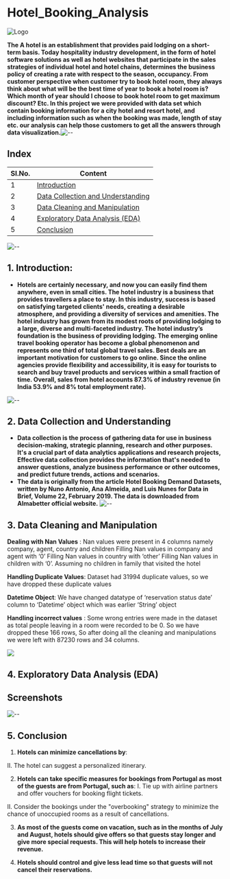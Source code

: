 # Hotel_Booking_Analysis




![Logo](https://sewahospitality.com/front_asset/img/Hotel%20Booking.jpeg)

**The A hotel is an establishment that provides paid lodging on a short-term basis. Today hospitality industry development, in the form of hotel software solutions as well as hotel websites that participate in the sales strategies of individual hotel and hotel chains, determines the business policy of creating a rate with respect to the season, occupancy. From customer perspective when customer try to book hotel room, they always think about what will be the best time of year to book a hotel room is? Which month of year should I choose to book hotel room to get maximum discount? Etc. In this project we were provided with data set which contain booking information for a city hotel and resort hotel, and including information such as when the booking was made, length of stay etc. our analysis can help those customers to get all the answers through data visualization.**![--](https://raw.githubusercontent.com/andreasbm/readme/master/assets/lines/rainbow.png)
## Index

|  SI.No.            |   Content                                                              |
| ----------------- | ------------------------------------------------------------------ |
| 1 | <a href = "https://github.com/omkardesai98/Hotel_Booking_Analysis#1-Introduction"> Introduction </a> |
| 2| <a href = "https://github.com/omkardesai98/Hotel_Booking_Analysis#1-Data Collection and Understanding"> Data Collection and Understanding </a> |
| 3 | <a href = "https://github.com/omkardesai98/Hotel_Booking_Analysis#1-Data Cleaning and Manipulation"> Data Cleaning and Manipulation </a> |
| 4 | <a href = "https://github.com/omkardesai98/Hotel_Booking_Analysis#1-Exploratory Data Analysis (EDA)"> Exploratory Data Analysis (EDA) </a>  |
| 5 | <a href = "https://github.com/omkardesai98/Hotel_Booking_Analysis#1-Conclusion"> Conclusion </a>  |


![--](https://raw.githubusercontent.com/andreasbm/readme/master/assets/lines/rainbow.png)

## 1. Introduction:
* **Hotels are certainly necessary, and now you can easily find them anywhere, even in small cities. The hotel industry is a business that provides travellers a place to stay. In this industry, success is based on satisfying targeted clients' needs, creating a desirable atmosphere, and providing a diversity of services and amenities. The hotel industry has grown from its modest roots of providing lodging to a large, diverse and multi-faceted industry. The hotel industry’s foundation is the business of providing lodging. The emerging online travel booking operator has become a global phenomenon and represents one third of total global travel sales. Best deals are an important motivation for customers to go online. Since the online agencies provide flexibility and accessibility, it is easy for tourists to search and buy travel products and services within a small fraction of time. Overall, sales from hotel accounts 87.3% of industry revenue (in India 53.9% and 8% total employment rate).**

![--](https://raw.githubusercontent.com/andreasbm/readme/master/assets/lines/rainbow.png)

## 2. Data Collection and Understanding
* **Data collection is the process of gathering data for use in business decision-making, strategic planning, research and other purposes. It's a crucial part of data analytics applications and research projects, Effective data collection provides the information that's needed to answer questions, analyze business performance or other outcomes, and predict future trends, actions and scenarios.**
* **The data is originally from the article Hotel Booking Demand Datasets, written by Nuno Antonio, Ana Almeida, and Luis Nunes for Data in Brief, Volume 22, February 2019.
  The data is downloaded from Almabetter official website.**
![--](https://raw.githubusercontent.com/andreasbm/readme/master/assets/lines/rainbow.png)

## 3. Data Cleaning and Manipulation

**Dealing with Nan Values** : Nan values were present in 4 columns namely company, agent, country and children
	Filling Nan values in company and agent with ‘0’
	Filling Nan values in country with ‘other’
	Filling Nan values in children with ‘0’. Assuming no children in family that visited the hotel 

**Handling Duplicate Values**: Dataset had 31994 duplicate values, so we have dropped these duplicate values

**Datetime Object**: We have changed datatype of ‘reservation status date’ column to ‘Datetime’ object which was earlier ‘String’ object

**Handling incorrect values** : Some wrong entries were made in the dataset as total people leaving in a room were recorded to be 0. So we have dropped these 166 rows, So after doing all the cleaning and manipulations we were left with 87230 rows and 34 columns.

![](https://raw.githubusercontent.com/andreasbm/readme/master/assets/lines/rainbow.png)

## 4. Exploratory Data Analysis (EDA) 
## Screenshots





![--](https://raw.githubusercontent.com/andreasbm/readme/master/assets/lines/rainbow.png)
## 5. Conclusion
1.	**Hotels can minimize cancellations by**: 

II.	The hotel can suggest a personalized itinerary.

2.	**Hotels can take specific measures for bookings from Portugal as most of the guests are from Portugal, such as**: 
I.	Tie up with airline partners and offer vouchers for booking flight tickets.

II.	Consider the bookings under the "overbooking" strategy to minimize the chance of unoccupied rooms as a result of cancellations.

3.	**As most of the guests come on vacation, such as in the months of July and August, hotels should give offers so that guests stay longer and give more special requests. This will help hotels to increase their revenue.**

4.	**Hotels should control and give less lead time so that guests will not cancel their reservations.**
